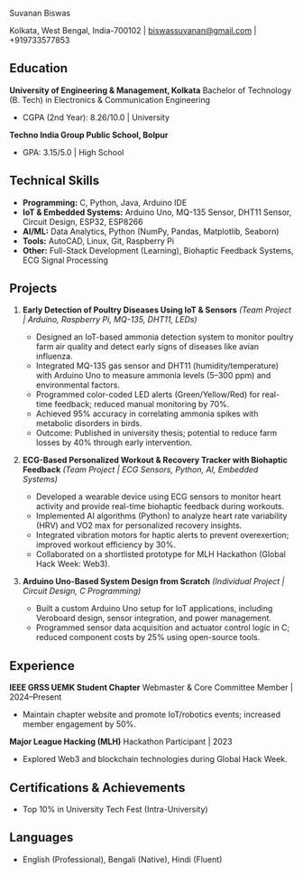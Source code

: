 Suvanan Biswas

Kolkata, West Bengal, India-700102 | [biswassuvanan@gmail.com](mailto:biswassuvanan@gmail.com) | +919733577853

## Education

**University of Engineering & Management, Kolkata**
Bachelor of Technology (B. Tech) in Electronics & Communication Engineering
- CGPA (2nd Year): 8.26/10.0 | University

**Techno India Group Public School, Bolpur**
- GPA: 3.15/5.0 | High School

## Technical Skills

- **Programming:** C, Python, Java, Arduino IDE
- **IoT & Embedded Systems:** Arduino Uno, MQ-135 Sensor, DHT11 Sensor, Circuit Design, ESP32, ESP8266
- **AI/ML:** Data Analytics, Python (NumPy, Pandas, Matplotlib, Seaborn)
- **Tools:** AutoCAD, Linux, Git, Raspberry Pi
- **Other:** Full-Stack Development (Learning), Biohaptic Feedback Systems, ECG Signal Processing

## Projects

1. **Early Detection of Poultry Diseases Using IoT & Sensors**
   *(Team Project | Arduino, Raspberry Pi, MQ-135, DHT11, LEDs)*
   - Designed an IoT-based ammonia detection system to monitor poultry farm air quality and detect early signs of diseases like avian influenza.
   - Integrated MQ-135 gas sensor and DHT11 (humidity/temperature) with Arduino Uno to measure ammonia levels (5–300 ppm) and environmental factors.
   - Programmed color-coded LED alerts (Green/Yellow/Red) for real-time feedback; reduced manual monitoring by 70%.
   - Achieved 95% accuracy in correlating ammonia spikes with metabolic disorders in birds.
   - Outcome: Published in university thesis; potential to reduce farm losses by 40% through early intervention.

2. **ECG-Based Personalized Workout & Recovery Tracker with Biohaptic Feedback**
   *(Team Project | ECG Sensors, Python, AI, Embedded Systems)*
   - Developed a wearable device using ECG sensors to monitor heart activity and provide real-time biohaptic feedback during workouts.
   - Implemented AI algorithms (Python) to analyze heart rate variability (HRV) and VO2 max for personalized recovery insights.
   - Integrated vibration motors for haptic alerts to prevent overexertion; improved workout efficiency by 30%.
   - Collaborated on a shortlisted prototype for MLH Hackathon (Global Hack Week: Web3).

3. **Arduino Uno-Based System Design from Scratch**
   *(Individual Project | Circuit Design, C Programming)*
   - Built a custom Arduino Uno setup for IoT applications, including Veroboard design, sensor integration, and power management.
   - Programmed sensor data acquisition and actuator control logic in C; reduced component costs by 25% using open-source tools.

## Experience

**IEEE GRSS UEMK Student Chapter**
Webmaster & Core Committee Member | 2024–Present
- Maintain chapter website and promote IoT/robotics events; increased member engagement by 50%.

**Major League Hacking (MLH)**
Hackathon Participant | 2023
- Explored Web3 and blockchain technologies during Global Hack Week.

## Certifications & Achievements

- Top 10% in University Tech Fest (Intra-University)

## Languages

- English (Professional), Bengali (Native), Hindi (Fluent)
